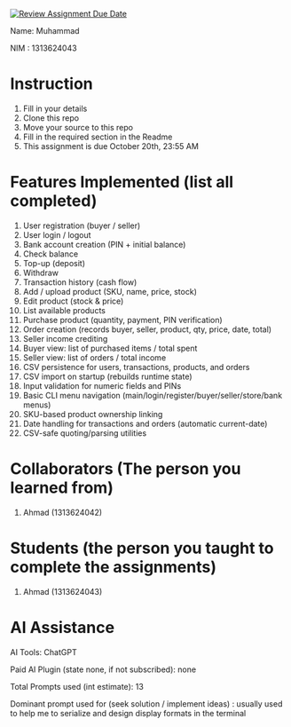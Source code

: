 [![Review Assignment Due Date](https://classroom.github.com/assets/deadline-readme-button-22041afd0340ce965d47ae6ef1cefeee28c7c493a6346c4f15d667ab976d596c.svg)](https://classroom.github.com/a/uAfN8jpt)

Name: Muhammad

NIM : 1313624043


# Instruction
1. Fill in your details
2. Clone this repo
3. Move your source to this repo
4. Fill in the required section in the Readme
5. This assignment is due October 20th, 23:55 AM

# Features Implemented (list all completed)
1. User registration (buyer / seller)
2. User login / logout
3. Bank account creation (PIN + initial balance)
4. Check balance
5. Top-up (deposit)
4. Withdraw
5. Transaction history (cash flow)
6. Add / upload product (SKU, name, price, stock)
7. Edit product (stock & price)
8. List available products
9. Purchase product (quantity, payment, PIN verification)
10. Order creation (records buyer, seller, product, qty, price, date, total)
11. Seller income crediting
12. Buyer view: list of purchased items / total spent
13. Seller view: list of orders / total income
14. CSV persistence for users, transactions, products, and orders
15. CSV import on startup (rebuilds runtime state)
16. Input validation for numeric fields and PINs
17. Basic CLI menu navigation (main/login/register/buyer/seller/store/bank menus)
18. SKU-based product ownership linking
19. Date handling for transactions and orders (automatic current-date)
20. CSV-safe quoting/parsing utilities

# Collaborators (The person you learned from)
1. Ahmad (1313624042)

# Students (the person you taught to complete the assignments)
1. Ahmad (1313624043)

# AI Assistance
AI Tools: ChatGPT

Paid AI Plugin (state none, if not subscribed): none

Total Prompts used (int estimate): 13

Dominant prompt used for (seek solution / implement ideas) : usually used to help me to serialize and design display formats in the terminal
